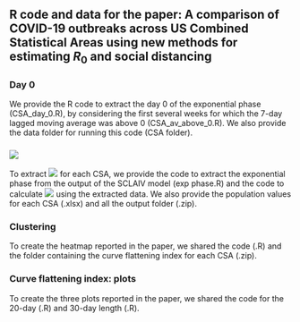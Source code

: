
## R code and data for the paper: A comparison of COVID-19 outbreaks across US Combined Statistical Areas using new methods for estimating $R_0$ and social distancing <br />

### Day 0 <br />

We provide the R code to extract the day 0 of the exponential phase (CSA_day_0.R), by considering the first several weeks for which the 7-day lagged moving average was above 0 (CSA_av_above_0.R). We also provide the data folder for running this code (CSA folder).

### **<img src="http://latex.codecogs.com/svg.latex?\R_0}">** <br />

To extract **<img src="http://latex.codecogs.com/svg.latex?\R_0">** for each CSA, we provide the code to extract the exponential phase from the output of the SCLAIV model (exp phase.R) and the code to calculate **<img src="http://latex.codecogs.com/svg.latex?\R_0">** using the extracted data. We also provide the population values for each CSA (.xlsx) and all the output folder (.zip).

### Clustering <br />

To create the heatmap reported in the paper, we shared the code (.R) and the folder containing the curve flattening index for each CSA (.zip).

### Curve flattening index: plots <br />

To create the three plots reported in the paper, we shared the code for the 20-day (.R) and 30-day length (.R).
